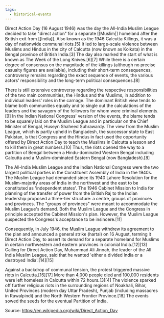```yaml
---
tags:
  - historical-events
---
```

Direct Action Day (16 August 1946) was the day the All-India Muslim League decided to take "direct action" for a separate [[Muslim]] homeland after the British exit from [[India]]. Also known as the 1946 Calcutta Killings, it was a day of nationwide communal riots.[5] It led to large-scale violence between Muslims and Hindus in the city of Calcutta (now known as Kolkata) in the Bengal province of British India.[3] The day also marked the start of what is known as The Week of the Long Knives.[6][7] While there is a certain degree of consensus on the magnitude of the killings (although no precise casualty figures are available), including their short-term consequences, controversy remains regarding the exact sequence of events, the various actors' responsibility and the long-term political consequences.[8]

There is still extensive controversy regarding the respective responsibilities of the two main communities, the Hindus and the Muslims, in addition to individual leaders' roles in the carnage. The dominant British view tends to blame both communities equally and to single out the calculations of the leaders and the savagery of the followers for whom were criminal elements.[9] In the Indian National Congress' version of the events, the blame tends to be squarely laid on the Muslim League and in particular on the Chief Minister of Bengal, Huseyn Shaheed Suhrawardy. The view from the Muslim League, which is partly upheld in Bangladesh, the successor state to East Pakistan, is that Congress and the Hindus in fact used the opportunity offered by Direct Action Day to teach the Muslims in Calcutta a lesson and to kill them in great numbers.[10] Thus, the riots opened the way to a partition of Bengal between a Hindu-dominated Western Bengal including Calcutta and a Muslim-dominated Eastern Bengal (now Bangladesh).[8]

The All-India Muslim League and the Indian National Congress were the two largest political parties in the Constituent Assembly of India in the 1940s. The Muslim League had demanded since its 1940 Lahore Resolution for the Muslim-majority areas of India in the northwest and the east to be constituted as 'independent states'. The 1946 Cabinet Mission to India for planning of the transfer of power from the British Raj to the Indian leadership proposed a three-tier structure: a centre, groups of provinces and provinces. The "groups of provinces" were meant to accommodate the Muslim League's demand. Both the Muslim League and the Congress in principle accepted the Cabinet Mission's plan. However, the Muslim League suspected the Congress's acceptance to be insincere.[11]

Consequently, in July 1946, the Muslim League withdrew its agreement to the plan and announced a general strike (hartal) on 16 August, terming it Direct Action Day, to assert its demand for a separate homeland for Muslims in certain northwestern and eastern provinces in colonial India.[12][13] Calling for Direct Action Day, Muhammad Ali Jinnah, the leader of the All India Muslim League, said that he wanted 'either a divided India or a destroyed India'.[14][15]

Against a backdrop of communal tension, the protest triggered massive riots in Calcutta.[16][17] More than 4,000 people died and 100,000 residents were left homeless in Calcutta within 72 hours.[3][4] The violence sparked off further religious riots in the surrounding regions of Noakhali, Bihar, United Provinces (modern day Uttar Pradesh), Punjab (including massacres in Rawalpindi) and the North Western Frontier Province.[18] The events sowed the seeds for the eventual Partition of India. 

Source: https://en.wikipedia.org/wiki/Direct_Action_Day